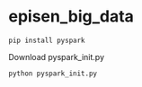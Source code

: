 # episen_big_data

```
pip install pyspark
```

Download pyspark_init.py

```
python pyspark_init.py
```
